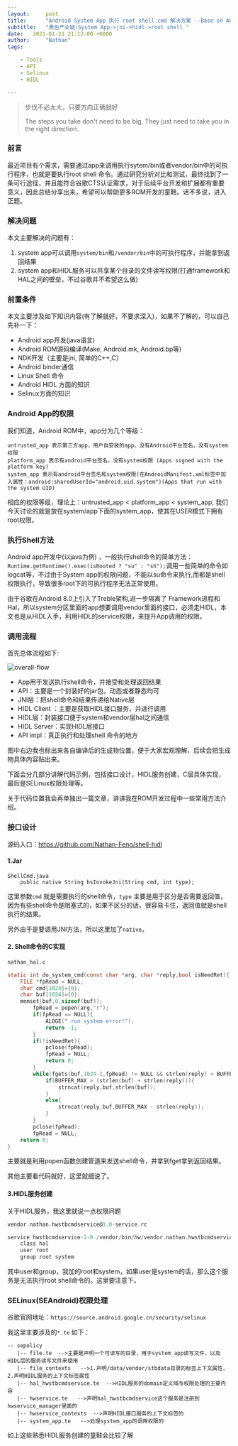 ```yaml
---
layout:     post
title:      "Android System App 执行 root shell cmd 解决方案 --Base on Android 10.0"
subtitle:   "黑色产业链:System App->jni->hidl->root shell "
date:   2021-01-21 21:12:00 +0800
author:     "Nathan"
tags:

    - Tools
    - API
    - Selinux
    - HIDL

---
```


> 步伐不必太大，只要方向正确就好
>
> The steps you take don't need to be big. They just need to  take you in the right direction.
>



### 前言

最近项目有个需求，需要通过app来调用执行sytem/bin或者vendor/bin中的可执行程序，也就是要执行root shell 命令。通过研究分析对比和测试，最终找到了一条可行途径，并且能符合谷歌CTS认证需求，对于后续平台开发和扩展都有重要意义，因此总结分享出来，希望可以帮助更多ROM开发的童鞋。话不多说，进入正题。

### 解决问题

本文主要解决的问题有：

1. system app可以调用`system/bin`和`/vendor/bin`中的可执行程序，并能拿到返回结果
2. system app和HIDL服务可以共享某个目录的文件读写权限(打通framework和HAL之间的壁垒，不过谷歌并不希望这么做)

### 前置条件

本文主要涉及如下知识内容(有了解就好，不要求深入)，如果不了解的，可以自己先补一下：

 - Android app开发(java语言)
 - Android ROM源码编译(Make, Android.mk, Android.bp等)
 - NDK开发（主要是jni, 简单的C++,C）
 - Android binder通信
 - Linux Shell 命令
 - Android HIDL 方面的知识
 - Selinux方面的知识

### Android App的权限

我们知道，Android ROM中，app分为几个等级：

	untrusted_app 表示第三方app，用户自安装的app，没有Android平台签名，没有system权限
	platform_app 表示有android平台签名，没有system权限 (Apps signed with the platform key)
	system_app 表示有android平台签名和system权限(在AndroidManifest.xml标签中加入属性：android:sharedUserId="android.uid.system")(Apps that run with the system UID)

相应的权限等级，理论上：untrusted_app < platform_app < system_app,  我们今天讨论的就是放在system/app下面的system_app，使其在USER模式下拥有root权限。

### 执行Shell方法

Android app开发中(以java为例) ，一般执行shell命令的简单方法：`Runtime.getRuntime().exec(isRooted ? "su" : "sh");`调用一些简单的命令如logcat等，不过由于System app的权限问题，不能以su命令来执行,而都是shell权限执行，导致很多root下的可执行程序无法正常使用。

由于谷歌在Android 8.0上引入了Treble架构,进一步隔离了 Framework进程和Hal，所以system分区里面的app想要调用vendor里面的接口，必须走HIDL，本文也是从HIDL入手，利用HIDL的service权限，来提升App调用的权限。

### 调用流程

首先总体流程如下:

![overall-flow](/img/shell-cmd/overall-flow.png)

- App用于发送执行shell命令，并接受和处理返回结果
- API：主要是一个封装好的jar包，动态或者静态均可
- JNI层：把shell命令和结果传递给Native层
- HIDL Client ：主要是获取HIDL接口服务，并进行调用
- HIDL层：封装接口便于system和vendor层hal之间通信
- HIDL Server：实现HIDL层接口
- API impl：真正执行和处理shell 命令的地方

图中右边我也标出来各自编译后的生成物位置，便于大家宏观理解，后续会把生成物具体内容贴出来。

下面会分几部分讲解代码示例，包括接口设计，HIDL服务创建，C层具体实现，最后是SELinux权限处理等。

关于代码位置我会再单独出一篇文章，讲讲我在ROM开发过程中一些常用方法介绍。

### 接口设计

源码入口：https://github.com/Nathan-Feng/shell-hidl

#### 1.Jar

````
ShellCmd.java
	public native String hsInvokeJni(String cmd, int type);
````

这里参数`cmd` 就是需要执行的shell命令，`type` 主要是用于区分是否需要返回值，因为有些shell命令是阻塞式的，如果不区分的话，很容易卡住，返回值就是shell执行的结果。

另外由于是要调用JNI方法，所以这里加了`native`。

#### 2. Shell命令的C实现

```C
nathan_hal.c

static int do_system_cmd(const char *arg, char *reply,bool isNeedRet){
	FILE *fpRead = NULL;
	char cmd[1024]={0};
	char buf[1024]={0};
	memset(buf,0,sizeof(buf));
		fpRead = popen(arg,"r");
		if(fpRead == NULL){
			ALOGE(" run system error!");
			return -1;	
		}
		if(!isNeedRet){
			pclose(fpRead);
			fpRead = NULL;
			return 0;
		}
		while(fgets(buf,1024-1,fpRead) != NULL && strlen(reply) < BUFFER_MAX){
			if(BUFFER_MAX > (strlen(buf) + strlen(reply))){
				strncat(reply,buf,strlen(buf));
			}				
			else{			
				strncat(reply,buf,BUFFER_MAX - strlen(reply));
			}
		}	
		pclose(fpRead);
		fpRead = NULL;
	return 0;
}
```

主要就是利用popen函数创建管道来发送shell命令，并拿到fget拿到返回结果。

其他主要看代码就好，这里就细说了。

#### 3.HIDL服务创建

关于HIDL服务，我这里就说一点权限问题

```c
vendor.nathan.hwstbcmdservice@1.0-service.rc

service hwstbcmdservice-1-0 /vendor/bin/hw/vendor.nathan.hwstbcmdservice@1.0-service
    class hal
    user root
    group root system

```

其中user和group，我加的root和system，如果user是system的话，那么这个服务是无法执行root shell命令的。这里要注意下。

### SELinux(SEAndroid)权限处理

谷歌官网地址：`https://source.android.google.cn/security/selinux`

我这里主要涉及的`*.te` 如下：

```
-- sepolicy
   |-- file.te  -->主要是声明一个可读写的目录，用于system_app读写文件，以及HIDL层的服务读写文件来使用
   |-- file_contexts   -->1.声明/data/vendor/stbdata目录的标签上下文属性，2.声明HIDL服务的上下文标签属性
   |-- hal_hwstbcmdservice.te  -->HIDL服务的domain定义域与权限处理的主要内容
   |-- hwservice.te   -->声明hal_hwstbcmdservice这个服务是注册到hwservice_manager里面的
   |-- hwservice_contexts  -->声明HIDL接口服务的上下文标签的
   |-- system_app.te   -->处理system_app的调用权限的
```

如上这些熟悉HIDL服务创建的童鞋会比较了解







